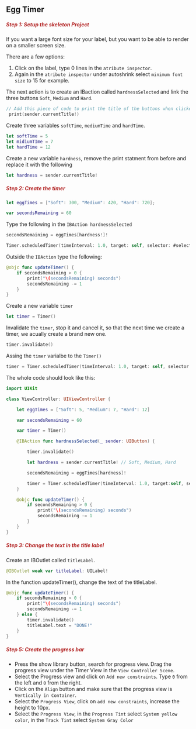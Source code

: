 <h2>Egg Timer</h2>

<h5 style="color: FireBrick">Step 1: Setup the skeleton Project</h5>

If you want a large font size for your label, but you want to be able to render on a smaller screen size.

There are a few options:

1. Click on the label, type 0 lines in the `atribute inspector`.
2. Again in the `atribute inspector` under autoshrink select `minimum font size` to 15 for example.

The next action is to create an IBaction called `hardnessSelected` and link the three buttons `Soft`, `Medium` and `Hard`.

```swift
// Add this piece of code to print the title of the buttons when clicked.
 print(sender.currentTitle!)
```

Create three variables `softTime`, `mediumTime` and `hardTime`.

```swift
let softTime = 5
let midiumTIme = 7
let hardTime = 12
```

Create a new variable `hardness`, remove the print statment from before and replace it with the following

```swift
let hardness = sender.currentTitle!
```

<h5 style="color: FireBrick">Step 2: Create the timer</h5>

```swift
let eggTimes = ["Soft": 300, "Medium": 420, "Hard": 720];

var secondsRemaining = 60
```

Type the following in the `IBAction hardnessSelected`

```swift
secondsRemaining = eggTimes[hardness!]!

Timer.scheduledTimer(timeInterval: 1.0, target: self, selector: #selector(updateTimer), userInfo:nil, repeats: <#T##Bool#>)
```

Outside the `IBAction` type the following:

```swift
@objc func updateTimer() {
    if secondsRemaining > 0 {
        print("\(secondsRemaining) seconds")
        secondsRemaining -= 1
    }
}
```

Create a new variable `timer`

```swift
let timer = Timer()
```

Invalidate the `timer`, stop it and cancel it, so that the next time we create a timer, we acually create a brand new one.

```swift
timer.invalidate()
```

Assing the `timer` varialbe to the `Timer()`

```swift
timer = Timer.scheduledTimer(timeInterval: 1.0, target: self, selector: #selector(updateTimer), userInfo:nil, repeats: <#T##Bool#>)
```

The whole code should look like this:

```swift
import UIKit

class ViewController: UIViewController {

    let eggTimes = ["Soft": 5, "Medium": 7, "Hard": 12]

    var secondsRemaining = 60

    var timer = Timer()

    @IBAction func hardnessSelected(_ sender: UIButton) {

        timer.invalidate()

        let hardness = sender.currentTitle! // Soft, Medium, Hard

        secondsRemaining = eggTimes[hardness]!

        timer = Timer.scheduledTimer(timeInterval: 1.0, target:self, selector: #selector(updateTimer), userInfo:nil, repeats: true)
    }

    @objc func updateTimer() {
        if secondsRemaining > 0 {
            print("\(secondsRemaining) seconds")
            secondsRemaining -= 1
        }
    }
}
```

<h5 style="color: FireBrick">Step 3: Change the text in the title label</h5>

Create an IBOutlet called `titleLabel`.

```swift
@IBOutlet weak var titleLabel: UILabel!
```

In the function updateTimer(), change the text of the titleLabel.

```swift
@objc func updateTimer() {
    if secondsRemaining > 0 {
        print("\(secondsRemaining) seconds")
        secondsRemaining -= 1
    } else {
        timer.invalidate()
        titleLabel.text = "DONE!"
    }
}
```

<h5 style="color: FireBrick">Step 5: Create the progress bar</h5>

- Press the show library button, search for progress view.
  Drag the progress view under the Timer View in the `View Controller Scene`.
- Select the Progress view and click on `Add new constraints`.
  Type `0` from the left and `0` from the right.
- Click on the `Align` button and make sure that the progress view is `Vertically in Container`.
- Select the `Progress View`, click on `add new constraints`, increase the height to 10px.
- Select the `Progress View`, in the `Progress Tint` select `System yellow color`, in the `Track Tint` select `System Gray Color`
